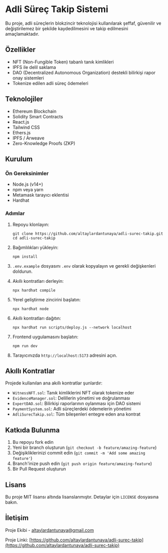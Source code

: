 # Adli Süreç Takip Sistemi

Bu proje, adli süreçlerin blokzincir teknolojisi kullanılarak şeffaf, güvenilir ve değiştirilemez bir şekilde kaydedilmesini ve takip edilmesini amaçlamaktadır.

## Özellikler

- NFT (Non-Fungible Token) tabanlı tanık kimlikleri
- IPFS ile delil saklama
- DAO (Decentralized Autonomous Organization) destekli bilirkişi rapor onay sistemleri
- Tokenize edilen adli süreç ödemeleri

## Teknolojiler

- Ethereum Blockchain
- Solidity Smart Contracts
- React.js
- Tailwind CSS
- Ethers.js
- IPFS / Arweave
- Zero-Knowledge Proofs (ZKP)

## Kurulum

### Ön Gereksinimler

- Node.js (v14+)
- npm veya yarn
- Metamask tarayıcı eklentisi
- Hardhat

### Adımlar

1. Repoyu klonlayın:
   ```
   git clone https://github.com/altaylardantunaya/adli-surec-takip.git
   cd adli-surec-takip
   ```

2. Bağımlılıkları yükleyin:
   ```
   npm install
   ```

3. `.env.example` dosyasını `.env` olarak kopyalayın ve gerekli değişkenleri doldurun.

4. Akıllı kontratları derleyin:
   ```
   npx hardhat compile
   ```

5. Yerel geliştirme zincirini başlatın:
   ```
   npx hardhat node
   ```

6. Akıllı kontratları dağıtın:
   ```
   npx hardhat run scripts/deploy.js --network localhost
   ```

7. Frontend uygulamasını başlatın:
   ```
   npm run dev
   ```

8. Tarayıcınızda `http://localhost:5173` adresini açın.

## Akıllı Kontratlar

Projede kullanılan ana akıllı kontratlar şunlardır:

- `WitnessNFT.sol`: Tanık kimliklerini NFT olarak tokenize eder
- `EvidenceManager.sol`: Delillerin yönetimi ve doğrulanması
- `ExpertDAO.sol`: Bilirkişi raporlarının oylanması için DAO sistemi
- `PaymentSystem.sol`: Adli süreçlerdeki ödemelerin yönetimi
- `AdliSurecTakip.sol`: Tüm bileşenleri entegre eden ana kontrat

## Katkıda Bulunma

1. Bu repoyu fork edin
2. Yeni bir branch oluşturun (`git checkout -b feature/amazing-feature`)
3. Değişikliklerinizi commit edin (`git commit -m 'Add some amazing feature'`)
4. Branch'inize push edin (`git push origin feature/amazing-feature`)
5. Bir Pull Request oluşturun

## Lisans

Bu proje MIT lisansı altında lisanslanmıştır. Detaylar için `LICENSE` dosyasına bakın.

## İletişim

Proje Ekibi - [altaylardantunaya@gmail.com](mailto:altaylardantunaya@gmail.com)

Proje Linki: [https://github.com/altaylardantunaya/adli-surec-takip](https://github.com/altaylardantunaya/adli-surec-takip)


